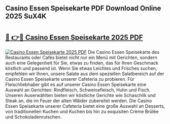 ## Casino Essen Speisekarte PDF Download Online 2025 SuX4K

# <h2><a href="http://gc7i7m.nevu.top/?p=Casino+Essen+Speisekarte">🔗 👉🔴 Casino Essen Speisekarte 2025 PDF</a></h2>

[![Casino Essen Speisekarte 2025 PDF](https://i.imgur.com/dBaPXMq.png)](http://gc7i7m.nevu.top/?p=Casino+Essen+Speisekarte)
Die Casino Essen Speisekarte des Restaurants oder Cafés bietet nicht nur ein Menü mit Gerichten, sondern auch eine Gelegenheit für Sie, etwas zu finden, das für Ihren Geschmack köstlich und passend ist. Wenn Sie etwas Leichtes und Frisches suchen, empfehlen wir Ihnen, unsere Salate aus dem speziellen Salatbereich auf der Casino Essen Speisekarte unserer Cafeteria zu probieren. Für Fleischliebhaber gibt es auf unserer Casino Essen Speisekarte eine Auswahl an Gerichten: Rindfleisch, Schweinefleisch, Huhn und Fisch. Unseren Auserwählten bieten wir köstliche Gerichte wie Schaschlik und Steak an, die im Feuer der alten Wälder zubereitet werden. Die Casino Essen Speisekarte unserer Cafeteria bietet eine große Auswahl an Desserts, von traditionellen Kuchen und Kuchen bis hin zu exquisiten Crème Brûlée und Schokoladenrutschen.
